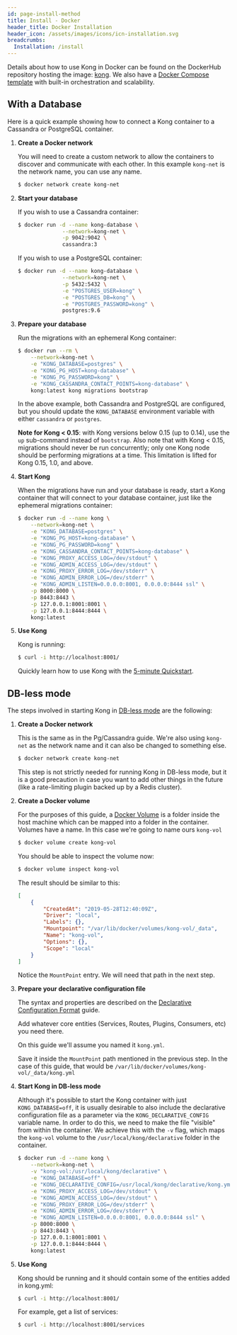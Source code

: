 ```yaml
---
id: page-install-method
title: Install - Docker
header_title: Docker Installation
header_icon: /assets/images/icons/icn-installation.svg
breadcrumbs:
  Installation: /install
---
```


Details about how to use Kong in Docker can be found on the DockerHub repository hosting the image: [kong](https://hub.docker.com/_/kong/). We also have a [Docker Compose template](https://github.com/Kong/docker-kong/tree/master/compose) with built-in orchestration and scalability.

## With a Database

Here is a quick example showing how to connect a Kong container to a Cassandra or PostgreSQL container.

1. **Create a Docker network**

    You will need to create a custom network to allow the containers to
    discover and communicate with each other. In this example `kong-net` is the
    network name, you can use any name.

    ```bash
    $ docker network create kong-net
    ```

2. **Start your database**


    If you wish to use a Cassandra container:

    ```bash
    $ docker run -d --name kong-database \
                  --network=kong-net \
                  -p 9042:9042 \
                  cassandra:3
    ```

    If you wish to use a PostgreSQL container:

    ```bash
    $ docker run -d --name kong-database \
                  --network=kong-net \
                  -p 5432:5432 \
                  -e "POSTGRES_USER=kong" \
                  -e "POSTGRES_DB=kong" \
                  -e "POSTGRES_PASSWORD=kong" \
                  postgres:9.6
    ```

3. **Prepare your database**

    Run the migrations with an ephemeral Kong container:

    ```bash
    $ docker run --rm \
        --network=kong-net \
        -e "KONG_DATABASE=postgres" \
        -e "KONG_PG_HOST=kong-database" \
        -e "KONG_PG_PASSWORD=kong" \
        -e "KONG_CASSANDRA_CONTACT_POINTS=kong-database" \
        kong:latest kong migrations bootstrap
    ```

    In the above example, both Cassandra and PostgreSQL are configured, but you
    should update the `KONG_DATABASE` environment variable with either
    `cassandra` or `postgres`.

    **Note for Kong < 0.15**: with Kong versions below 0.15 (up to 0.14), use
    the `up` sub-command instead of `bootstrap`. Also note that with Kong <
    0.15, migrations should never be run concurrently; only one Kong node
    should be performing migrations at a time. This limitation is lifted for
    Kong 0.15, 1.0, and above.

4. **Start Kong**

    When the migrations have run and your database is ready, start a Kong
    container that will connect to your database container, just like the
    ephemeral migrations container:

    ```bash
    $ docker run -d --name kong \
        --network=kong-net \
        -e "KONG_DATABASE=postgres" \
        -e "KONG_PG_HOST=kong-database" \
        -e "KONG_PG_PASSWORD=kong" \
        -e "KONG_CASSANDRA_CONTACT_POINTS=kong-database" \
        -e "KONG_PROXY_ACCESS_LOG=/dev/stdout" \
        -e "KONG_ADMIN_ACCESS_LOG=/dev/stdout" \
        -e "KONG_PROXY_ERROR_LOG=/dev/stderr" \
        -e "KONG_ADMIN_ERROR_LOG=/dev/stderr" \
        -e "KONG_ADMIN_LISTEN=0.0.0.0:8001, 0.0.0.0:8444 ssl" \
        -p 8000:8000 \
        -p 8443:8443 \
        -p 127.0.0.1:8001:8001 \
        -p 127.0.0.1:8444:8444 \
        kong:latest
    ```

5. **Use Kong**

    Kong is running:

    ```bash
    $ curl -i http://localhost:8001/
    ```

    Quickly learn how to use Kong with the [5-minute Quickstart](/latest/getting-started/quickstart).

## DB-less mode

The steps involved in starting Kong in [DB-less mode] are the following:

1. **Create a Docker network**

    This is the same as in the Pg/Cassandra guide. We're also using `kong-net` as the
    network name and it can also be changed to something else.

    ```bash
    $ docker network create kong-net
    ```

    This step is not strictly needed for running Kong in DB-less mode, but it is a good
    precaution in case you want to add other things in the future (like a rate-limiting plugin
    backed up by a Redis cluster).

2. **Create a Docker volume**

    For the purposes of this guide, a [Docker Volume] is a folder inside the host machine which
    can be mapped into a folder in the container. Volumes have a name. In this case we're going
    to name ours `kong-vol`

    ```bash
    $ docker volume create kong-vol
    ```

    You should be able to inspect the volume now:

    ```bash
    $ docker volume inspect kong-vol
    ```

    The result should be similar to this:

    ```json
    [
        {
            "CreatedAt": "2019-05-28T12:40:09Z",
            "Driver": "local",
            "Labels": {},
            "Mountpoint": "/var/lib/docker/volumes/kong-vol/_data",
            "Name": "kong-vol",
            "Options": {},
            "Scope": "local"
        }
    ]
    ```

    Notice the `MountPoint` entry. We will need that path in the next step.

3. **Prepare your declarative configuration file**

    The syntax and properties are described on the [Declarative Configuration Format] guide.

    Add whatever core entities (Services, Routes, Plugins, Consumers, etc) you need there.

    On this guide we'll assume you named it `kong.yml`.

    Save it inside the `MountPoint` path mentioned in the previous step. In the case of this
    guide, that would be `/var/lib/docker/volumes/kong-vol/_data/kong.yml`


4. **Start Kong in DB-less mode**

   Although it's possible to start the Kong container with just `KONG_DATABASE=off`, it is usually
   desirable to also include the declarative configuration file as a parameter via the
   `KONG_DECLARATIVE_CONFIG` variable name. In order to do this, we need to make the file
   "visible" from within the container. We achieve this with the `-v` flag, which maps
   the `kong-vol` volume to the `/usr/local/kong/declarative` folder in the container.

    ```bash
    $ docker run -d --name kong \
        --network=kong-net \
        -v "kong-vol:/usr/local/kong/declarative" \
        -e "KONG_DATABASE=off" \
        -e "KONG_DECLARATIVE_CONFIG=/usr/local/kong/declarative/kong.yml" \
        -e "KONG_PROXY_ACCESS_LOG=/dev/stdout" \
        -e "KONG_ADMIN_ACCESS_LOG=/dev/stdout" \
        -e "KONG_PROXY_ERROR_LOG=/dev/stderr" \
        -e "KONG_ADMIN_ERROR_LOG=/dev/stderr" \
        -e "KONG_ADMIN_LISTEN=0.0.0.0:8001, 0.0.0.0:8444 ssl" \
        -p 8000:8000 \
        -p 8443:8443 \
        -p 127.0.0.1:8001:8001 \
        -p 127.0.0.1:8444:8444 \
        kong:latest
    ```

4. **Use Kong**

    Kong should be running and it should contain some of the entities added in kong.yml:

    ```bash
    $ curl -i http://localhost:8001/
    ```

    For example, get a list of services:

    ```bash
    $ curl -i http://localhost:8001/services
    ```

[DB-less mode]: /{{site.data.kong_latest.release}}/db-less-and-declarative-config/
[Declarative Configuration Format]: /{{site.data.kong_latest.release}}/db-less-and-declarative-config/#the-declarative-configuration-format
[Docker Volume]: https://docs.docker.com/storage/volumes/
